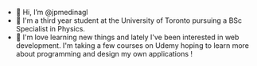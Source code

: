 - 👋 Hi, I’m @jpmedinagl
- 🌱 I'm a third year student at the University of Toronto pursuing a BSc Specialist in Physics.
- 💞️ I'm love learning new things and lately I've been interested in web development. I'm taking a few courses on Udemy hoping to learn more about programming and design my own applications !
<!--- - 👀 --->
<!--- - 📫 --->

<!---
jpmedinagl/jpmedinagl is a ✨ special ✨ repository because its `README.md` (this file) appears on your GitHub profile.
You can click the Preview link to take a look at your changes.
--->
